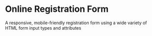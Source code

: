 # Online Registration Form
 A responsive, mobile-friendly registration form using a wide variety of HTML form input types and attributes
